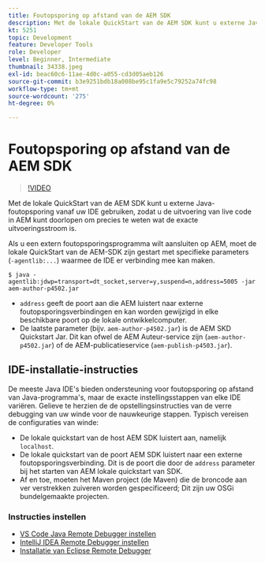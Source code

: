 ```yaml
---
title: Foutopsporing op afstand van de AEM SDK
description: Met de lokale QuickStart van de AEM SDK kunt u externe Java-foutopsporing vanaf uw IDE gebruiken, zodat u de uitvoering van live code in AEM kunt doorlopen om precies te weten wat de exacte uitvoeringsstroom is.
kt: 5251
topic: Development
feature: Developer Tools
role: Developer
level: Beginner, Intermediate
thumbnail: 34338.jpeg
exl-id: beac60c6-11ae-4d0c-a055-cd3d05aeb126
source-git-commit: b3e9251bdb18a008be95c1fa9e5c79252a74fc98
workflow-type: tm+mt
source-wordcount: '275'
ht-degree: 0%

---
```


# Foutopsporing op afstand van de AEM SDK

>[!VIDEO](https://video.tv.adobe.com/v/34338?quality=12&learn=on)

Met de lokale QuickStart van de AEM SDK kunt u externe Java-foutopsporing vanaf uw IDE gebruiken, zodat u de uitvoering van live code in AEM kunt doorlopen om precies te weten wat de exacte uitvoeringsstroom is.

Als u een extern foutopsporingsprogramma wilt aansluiten op AEM, moet de lokale QuickStart van de AEM-SDK zijn gestart met specifieke parameters (`-agentlib:...`) waarmee de IDE er verbinding mee kan maken.

```
$ java -agentlib:jdwp=transport=dt_socket,server=y,suspend=n,address=5005 -jar aem-author-p4502.jar   
```

+ `address` geeft de poort aan die AEM luistert naar externe foutopsporingsverbindingen en kan worden gewijzigd in elke beschikbare poort op de lokale ontwikkelcomputer.
+ De laatste parameter (bijv. `aem-author-p4502.jar`) is de AEM SKD Quickstart Jar. Dit kan ofwel de AEM Auteur-service zijn (`aem-author-p4502.jar`) of de AEM-publicatieservice (`aem-publish-p4503.jar`).

## IDE-installatie-instructies

De meeste Java IDE&#39;s bieden ondersteuning voor foutopsporing op afstand van Java-programma&#39;s, maar de exacte instellingsstappen van elke IDE variëren. Gelieve te herzien de de opstellingsinstructies van de verre debugging van uw winde voor de nauwkeurige stappen. Typisch vereisen de configuraties van winde:

+ De lokale quickstart van de host AEM SDK luistert aan, namelijk `localhost`.
+ De lokale quickstart van de poort AEM SDK luistert naar een externe foutopsporingsverbinding. Dit is de poort die door de `address` parameter bij het starten van AEM lokale quickstart van SDK.
+ Af en toe, moeten het Maven project (de Maven) die de broncode aan ver verstrekken zuiveren worden gespecificeerd; Dit zijn uw OSGi bundelgemaakte projecten.

### Instructies instellen

+ [VS Code Java Remote Debugger instellen](https://code.visualstudio.com/docs/java/java-debugging)
+ [IntelliJ IDEA Remote Debugger instellen](https://www.jetbrains.com/help/idea/tutorial-remote-debug.html)
+ [Installatie van Eclipse Remote Debugger](https://javapapers.com/core-java/java-remote-debug-with-eclipse/)
